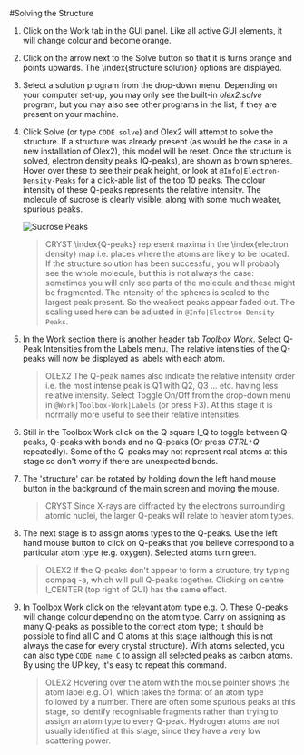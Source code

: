 #Solving the Structure

1.	Click on the Work tab in the GUI panel. Like all active GUI elements, it will change colour and become orange. 

2.	Click on the arrow next to the Solve button so that it is turns orange and points upwards. The \index{structure solution} options are displayed.

3.	Select a solution program from the drop-down menu. Depending on your computer set-up, you may only see the built-in *olex2.solve* program, but you may also see other programs in the list, if they are present on your machine.

4.	Click Solve (or type `CODE solve`) and Olex2 will attempt to solve the structure. If a structure was already present (as would be the case in a new installation of Olex2), this model will be reset. Once the structure is solved, electron density peaks (Q-peaks), are shown as brown spheres. Hover over these to see their peak height, or look at `@Info|Electron-Density-Peaks` for a click-able list of the top 10 peaks. The colour intensity of these Q-peaks represents the relative intensity. The molecule of sucrose is clearly visible, along with some much weaker, spurious peaks.

	![Sucrose Peaks](/images/sucrose_peaks.png)

	>CRYST \index{Q-peaks} represent maxima in the \index{electron density} map i.e. places where the atoms are likely to be located. If the structure solution has been successful, you will probably see the whole molecule, but this is not always the case: sometimes you will only see parts of the molecule and these might be fragmented. The intensity of the spheres is scaled to the largest peak present. So the weakest peaks appear faded out. The scaling used here can be adjusted in `@Info|Electron Density Peaks`.

5.	In the Work section there is another header tab _Toolbox Work_.  Select Q-Peak Intensities from the Labels menu. The relative intensities of the Q-peaks will now be displayed as labels with each atom.

	>OLEX2 The Q-peak names also indicate the relative intensity order i.e. the most intense peak is Q1 with Q2, Q3 ... etc. having less relative intensity. Select Toggle On/Off from the drop-down menu in `@Work|Toolbox-Work|Labels` (or press F3). At this stage it is normally more useful to see their relative intensities.

6.	Still in the Toolbox Work click on the Q square I_Q to toggle between Q-peaks, Q-peaks with bonds and no Q-peaks (Or press  _CTRL+Q_ repeatedly). Some of the Q-peaks may not represent real atoms at this stage so don't worry if there are unexpected bonds.

7.	The 'structure' can be rotated by holding down the left hand mouse button in the background of the main screen and moving the mouse.

	>CRYST Since X-rays are diffracted by the electrons surrounding atomic nuclei, the larger Q-peaks will relate to heavier atom types.

8.	The next stage is to assign atoms types to the Q-peaks. Use the left hand mouse button to click on Q-peaks that you believe correspond to a particular atom type (e.g. oxygen). Selected atoms turn green.

	>OLEX2 If the Q-peaks don't appear to form a structure, try typing compaq -a, which will pull Q-peaks together. Clicking on centre I_CENTER (top right of GUI) has the same effect.

9.	In Toolbox Work click on the relevant atom type e.g. O. These Q-peaks will change colour depending on the atom type. Carry on assigning as many Q-peaks as possible to the correct atom type; it should be possible to find all C and O atoms at this stage (although this is not always the case for every crystal structure). With atoms selected, you can also type `CODE name C` to assign all selected peaks as carbon atoms. By using the UP key, it's easy to repeat this command.

	>OLEX2 Hovering over the atom with the mouse pointer shows the atom label e.g. O1, which takes the format of an atom type followed by a number. There are often some spurious peaks at this stage, so identify recognisable fragments rather than trying to assign an atom type to every Q-peak. Hydrogen atoms are not usually identified at this stage, since they have a very low scattering power.
